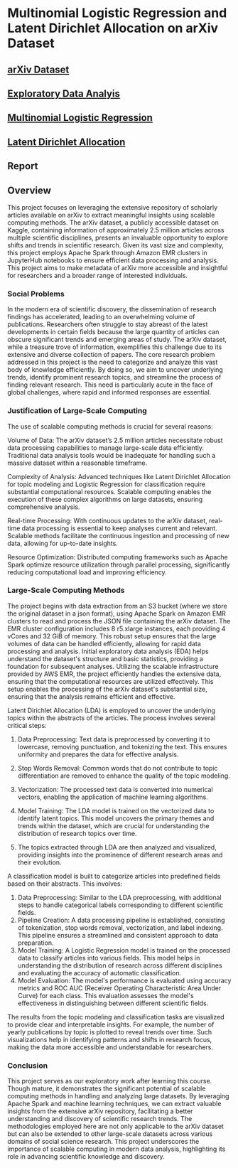 # Multinomial Logistic Regression and Latent Dirichlet Allocation on arXiv Dataset
## [arXiv Dataset](https://www.kaggle.com/datasets/Cornell-University/arxiv)
## [Exploratory Data Analyis](https://github.com/macs30123-s24/final-project-arxiv/blob/3edf5ec8382d9f0fc19f41fc0de09ea734f7a080/EDA.ipynb)
## [Multinomial Logistic Regression](https://github.com/macs30123-s24/final-project-arxiv/blob/3edf5ec8382d9f0fc19f41fc0de09ea734f7a080/Classification.ipynb)
## [Latent Dirichlet Allocation](https://github.com/macs30123-s24/final-project-arxiv/blob/3edf5ec8382d9f0fc19f41fc0de09ea734f7a080/LDA.ipynb)
## Report

## Overview
This project focuses on leveraging the extensive repository of scholarly articles available on arXiv to extract meaningful insights using scalable computing methods. The arXiv dataset, a publicly accessible dataset on Kaggle, containing information of approximately 2.5 million articles across multiple scientific disciplines, presents an invaluable opportunity to explore shifts and trends in scientific research. Given its vast size and complexity, this project employs Apache Spark through Amazon EMR clusters in JupyterHub notebooks to ensure efficient data processing and analysis. This project aims to make metadata of arXiv more accessible and insightful for researchers and a broader range of interested individuals. 

### Social Problems
In the modern era of scientific discovery, the dissemination of research findings has accelerated, leading to an overwhelming volume of publications. Researchers often struggle to stay abreast of the latest developments in certain fields because the large quantity of articles can obscure significant trends and emerging areas of study. The arXiv dataset, while a treasure trove of information, exemplifies this challenge due to its extensive and diverse collection of papers. The core research problem addressed in this project is the need to categorize and analyze this vast body of knowledge efficiently. By doing so, we aim to uncover underlying trends, identify prominent research topics, and streamline the process of finding relevant research. This need is particularly acute in the face of global challenges, where rapid and informed responses are essential.

### Justification of Large-Scale Computing
The use of scalable computing methods is crucial for several reasons:

Volume of Data: The arXiv dataset’s 2.5 million articles necessitate robust data processing capabilities to manage large-scale data efficiently. Traditional data analysis tools would be inadequate for handling such a massive dataset within a reasonable timeframe.

Complexity of Analysis: Advanced techniques like Latent Dirichlet Allocation for topic modeling and Logistic Regression for classification require substantial computational resources. Scalable computing enables the execution of these complex algorithms on large datasets, ensuring comprehensive analysis.

Real-time Processing: With continuous updates to the arXiv dataset, real-time data processing is essential to keep analyses current and relevant. Scalable methods facilitate the continuous ingestion and processing of new data, allowing for up-to-date insights.

Resource Optimization: Distributed computing frameworks such as Apache Spark optimize resource utilization through parallel processing, significantly reducing computational load and improving efficiency.

### Large-Scale Computing Methods
The project begins with data extraction from an S3 bucket (where we store the original dataset in a json format), using Apache Spark on Amazon EMR clusters to read and process the JSON file containing the arXiv dataset. The EMR cluster configuration includes 8 r5.xlarge instances, each providing 4 vCores and 32 GiB of memory. This robust setup ensures that the large volumes of data can be handled efficiently, allowing for rapid data processing and analysis. Initial exploratory data analysis (EDA) helps understand the dataset's structure and basic statistics, providing a foundation for subsequent analyses. Utilizing the scalable infrastructure provided by AWS EMR, the project efficiently handles the extensive data, ensuring that the computational resources are utilized effectively. This setup enables the processing of the arXiv dataset's substantial size, ensuring that the analysis remains efficient and effective.

Latent Dirichlet Allocation (LDA) is employed to uncover the underlying topics within the abstracts of the articles. The process involves several critical steps:

1. Data Preprocessing: Text data is preprocessed by converting it to lowercase, removing punctuation, and tokenizing the text. This ensures uniformity and prepares the data for effective analysis.

2. Stop Words Removal: Common words that do not contribute to topic differentiation are removed to enhance the quality of the topic modeling.

3. Vectorization: The processed text data is converted into numerical vectors, enabling the application of machine learning algorithms.

4. Model Training: The LDA model is trained on the vectorized data to identify latent topics. This model uncovers the primary themes and trends within the dataset, which are crucial for understanding the distribution of research topics over time.

5. The topics extracted through LDA are then analyzed and visualized, providing insights into the prominence of different research areas and their evolution.

A classification model is built to categorize articles into predefined fields based on their abstracts. This involves:

1. Data Preprocessing: Similar to the LDA preprocessing, with additional steps to handle categorical labels corresponding to different scientific fields.
2. Pipeline Creation: A data processing pipeline is established, consisting of tokenization, stop words removal, vectorization, and label indexing. This pipeline ensures a streamlined and consistent approach to data preparation.
3. Model Training: A Logistic Regression model is trained on the processed data to classify articles into various fields. This model helps in understanding the distribution of research across different disciplines and evaluating the accuracy of automatic classification.
4. Model Evaluation: The model's performance is evaluated using accuracy metrics and ROC AUC (Receiver Operating Characteristic Area Under Curve) for each class. This evaluation assesses the model's effectiveness in distinguishing between different scientific fields.

The results from the topic modeling and classification tasks are visualized to provide clear and interpretable insights. For example, the number of yearly publications by topic is plotted to reveal trends over time. Such visualizations help in identifying patterns and shifts in research focus, making the data more accessible and understandable for researchers.

### Conclusion
This project serves as our exploratory work after learning this course. Though mature, it demonstrates the significant potential of scalable computing methods in handling and analyzing large datasets. By leveraging Apache Spark and machine learning techniques, we can extract valuable insights from the extensive arXiv repository, facilitating a better understanding and discovery of scientific research trends. The methodologies employed here are not only applicable to the arXiv dataset but can also be extended to other large-scale datasets across various domains of social science research. This project underscores the importance of scalable computing in modern data analysis, highlighting its role in advancing scientific knowledge and discovery.
